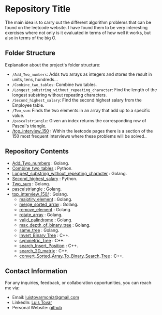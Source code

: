 # Repository Title

The main idea is to carry out the different algorithm problems that can be found on the leetcode website. I have found them to be very interesting exercises where not only is it evaluated in terms of how well it works, but also in terms of the big O.

## Folder Structure

Explanation about the project's folder structure:

- `/Add_Two_numbers`: Adds two arrays as integers and stores the result in units, tens, hundreds...
- `/Combine_two_tables`: Combine two tables.
- `/Longest_substring_without_repeating_character`: Find the length of the longest substring without repeating characters.
- `/Second_highest_salary`: Find the second highest salary from the Employee table.
- `/Two_sum`: Finds the two elements in an array that add up to a specific value.
- `/pascalstriangle`: Given an index returns the corresponding row of Pascal's triangle.
- [/top_interview_150](<https://github.com/ltovarm/leetcode/tree/master/top_interview_150>) : Within the leetcode pages there is a section of the 150 most frequent interviews where these problems will be solved..

## Repository Contents

- [Add_Two_numbers](https://github.com/ltovarm/leetcode/tree/master/Add_Two_numbers) : Golang.
- [Combine_two_tables](https://github.com/ltovarm/leetcode/tree/master/Combine_two_tables) : Python.
- [Longest_substring_without_repeating_character](https://github.com/ltovarm/leetcode/tree/master/Longest_substring_without_repeating_character) : Golang.
- [Second_highest_salary](https://github.com/ltovarm/leetcode/tree/master/Second_highest_salary) : Python.
- [Two_sum](https://github.com/ltovarm/leetcode/tree/master/Two_sum) : Golang.
- [pascalstriangle](https://github.com/ltovarm/leetcode/tree/master/pascalstriangle) : Golang.
- [top_interview_150/](https://github.com/ltovarm/leetcode/tree/master/top_interview_150) : Golang.
  - [majotiry_element](https://github.com/ltovarm/leetcode/tree/master/top_interview_150/majotiry_element) : Golang.
  - [merge_sorted_array](https://github.com/ltovarm/leetcode/tree/master/top_interview_150/merge_sorted_array) : Golang.
  - [remove_element](https://github.com/ltovarm/leetcode/tree/master/top_interview_150/remove_element) : Golang.
  - [rotate_array](https://github.com/ltovarm/leetcode/tree/master/top_interview_150/rotate_array) : Golang.
  - [valid_palindrome](https://github.com/ltovarm/leetcode/tree/master/top_interview_150/valid_palindrome) : Golang.
  - [max_depth_of_binary_tree](https://github.com/ltovarm/leetcode/tree/master/top_interview_150/max_depth_of_binary_tree) : Golang.
  - [same_tree](https://github.com/ltovarm/leetcode/tree/master/top_interview_150/same_tree) : Golang.
  - [Invert_Binary_Tree](https://github.com/ltovarm/leetcode/tree/master/top_interview_150/Invert_Binary_Tree) : C++.
  - [symmetric_Tree](https://github.com/ltovarm/leetcode/tree/master/top_interview_150/symmetric_Tree) : C++.
  - [search_Insert_Position](<https://github.com/ltovarm/leetcode/tree/master/top_interview_150/search_Insert_Positione>) : C++.
  - [search_2D_matrix](<https://github.com/ltovarm/leetcode/tree/master/top_interview_150/search_2D_matrix>) : C++.
  - [convert_Sorted_Array_To_Binary_Search_Tree](<https://github.com/ltovarm/leetcode/tree/master/top_interview_150/convert_Sorted_Array_To_Binary_Search_Tree>) : C++.

## Contact Information

For any inquiries, feedback, or collaboration opportunities, you can reach me via:

- Email: [luistovarmoniz@gmail.com](mailto:luistovarmoniz@gmail.com)
- LinkedIn: [Luis Tovar](https://www.linkedin.com/in/ltovarmoniz)
- Personal Website: [github](https://github.com/ltovarm)

